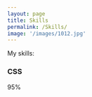 ```yaml
---
layout: page
title: Skills
permalink: /Skills/
image: '/images/1012.jpg'
---
```

My skills:



<!-- *** Matrix add-ons Skills bar *** -->
<div class="skill skill-small">
    <h3>
        <span class="skill_name">CSS</span>
    </h3>
    <div class="skill_bar">
        <div class="skill_active" style="width: 95%;">
        </div>
        <span>95%</span>
    </div>
</div>